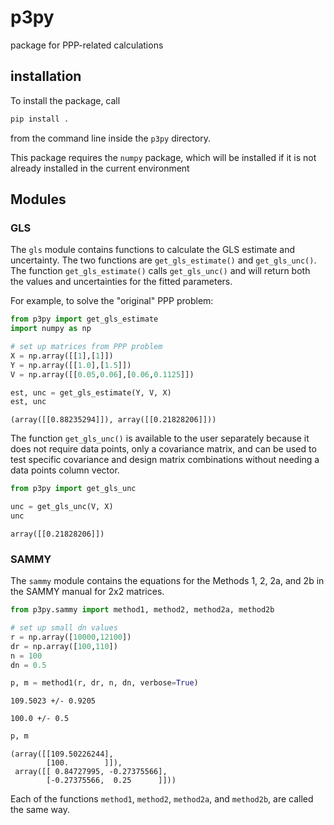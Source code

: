# p3py
package for PPP-related calculations

## installation

To install the package, call

```bash
pip install .
```

from the command line inside the `p3py` directory.

This package requires the `numpy` package, which will be installed if it is not already installed in the current environment

## Modules

### GLS

The `gls` module contains functions to calculate the GLS estimate and uncertainty. The two functions are `get_gls_estimate()` and `get_gls_unc()`. The function `get_gls_estimate()` calls `get_gls_unc()` and will return both the values and uncertainties for the fitted parameters. 

For example, to solve the "original" PPP problem:

```python
from p3py import get_gls_estimate
import numpy as np

# set up matrices from PPP problem
X = np.array([[1],[1]])
Y = np.array([[1.0],[1.5]])
V = np.array([[0.05,0.06],[0.06,0.1125]])

est, unc = get_gls_estimate(Y, V, X)
est, unc
```

```
(array([[0.88235294]]), array([[0.21828206]]))
```

The function `get_gls_unc()` is available to the user separately because it does not require data points, only a covariance matrix, and can be used to test specific covariance and design matrix combinations without needing a data points column vector.

```python
from p3py import get_gls_unc

unc = get_gls_unc(V, X)
unc
```

```
array([[0.21828206]])
```


### SAMMY

The `sammy` module contains the equations for the Methods 1, 2, 2a, and 2b in the SAMMY manual for 2x2 matrices. 

```python
from p3py.sammy import method1, method2, method2a, method2b

# set up small dn values
r = np.array([10000,12100])
dr = np.array([100,110])
n = 100
dn = 0.5

p, m = method1(r, dr, n, dn, verbose=True)
```

```
109.5023 +/- 0.9205

100.0 +/- 0.5
```

```python
p, m
```
```
(array([[109.50226244],
        [100.        ]]),
 array([[ 0.84727995, -0.27375566],
        [-0.27375566,  0.25      ]]))
```

Each of the functions `method1`, `method2`, `method2a`, and `method2b`, are called the same way.